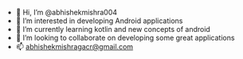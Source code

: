 - 👋 Hi, I’m @abhishekmishra004
- 👀 I’m interested in developing Android applications 
- 🌱 I’m currently learning kotlin and new concepts of android
- 💞️ I’m looking to collaborate on developing some great applications
- 📫 abhishekmishragacr@gmail.com

